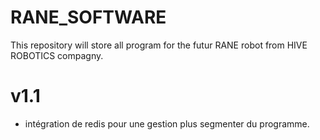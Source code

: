 # RANE_SOFTWARE
This repository will store all program for the futur RANE robot from HIVE ROBOTICS compagny.

# v1.1
* intégration de redis pour une gestion plus segmenter du programme.